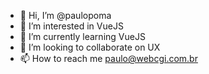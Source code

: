 - 👋 Hi, I’m @paulopoma
- 👀 I’m interested in VueJS
- 🌱 I’m currently learning VueJS
- 💞️ I’m looking to collaborate on UX
- 📫 How to reach me paulo@webcgi.com.br

<!---
paulopoma/paulopoma is a ✨ special ✨ repository because its `README.md` (this file) appears on your GitHub profile.
You can click the Preview link to take a look at your changes.
--->
